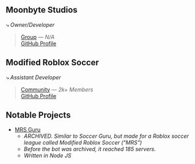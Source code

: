 ## Moonbyte Studios
*⤷ Owner/Developer*
> [Group](https://www.roblox.com/groups/14129503/Moonbyte-Studios) — *N/A* <br>
> [GitHub Profile](https://github.com/MoonbyteStudios)

## Modified Roblox Soccer
*⤷ Assistant Developer*
> [Community](https://discord.com/invite/cnb87vydYX) — *2k+ Members* <br>
> [GitHub Profile](https://github.com/modified-soccer)

## Notable Projects
- [MRS Guru](https://discord.com/api/oauth2/authorize?client_id=871136570948853800&permissions=423658638401&scope=bot%20applications.commands)
    - *ARCHIVED. Similar to Soccer Guru, but made for a Roblox soccer league called Modified Roblox Soccer ("MRS")*
    - *Before the bot was archived, it reached 185 servers.*
    - *Written in Node JS*
